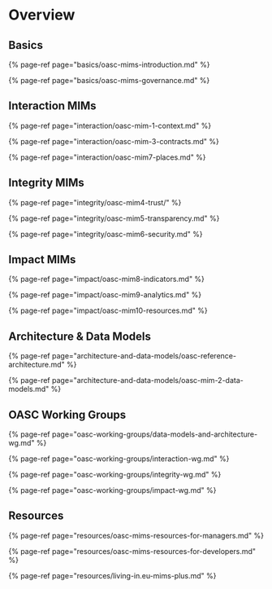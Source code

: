 # Overview

## Basics

{% page-ref page="basics/oasc-mims-introduction.md" %}

{% page-ref page="basics/oasc-mims-governance.md" %}

## Interaction MIMs

{% page-ref page="interaction/oasc-mim-1-context.md" %}

{% page-ref page="interaction/oasc-mim-3-contracts.md" %}

{% page-ref page="interaction/oasc-mim7-places.md" %}

## Integrity MIMs

{% page-ref page="integrity/oasc-mim4-trust/" %}

{% page-ref page="integrity/oasc-mim5-transparency.md" %}

{% page-ref page="integrity/oasc-mim6-security.md" %}

## Impact MIMs

{% page-ref page="impact/oasc-mim8-indicators.md" %}

{% page-ref page="impact/oasc-mim9-analytics.md" %}

{% page-ref page="impact/oasc-mim10-resources.md" %}

## Architecture & Data Models

{% page-ref page="architecture-and-data-models/oasc-reference-architecture.md" %}

{% page-ref page="architecture-and-data-models/oasc-mim-2-data-models.md" %}

## OASC Working Groups

{% page-ref page="oasc-working-groups/data-models-and-architecture-wg.md" %}

{% page-ref page="oasc-working-groups/interaction-wg.md" %}

{% page-ref page="oasc-working-groups/integrity-wg.md" %}

{% page-ref page="oasc-working-groups/impact-wg.md" %}

## Resources

{% page-ref page="resources/oasc-mims-resources-for-managers.md" %}

{% page-ref page="resources/oasc-mims-resources-for-developers.md" %}

{% page-ref page="resources/living-in.eu-mims-plus.md" %}








